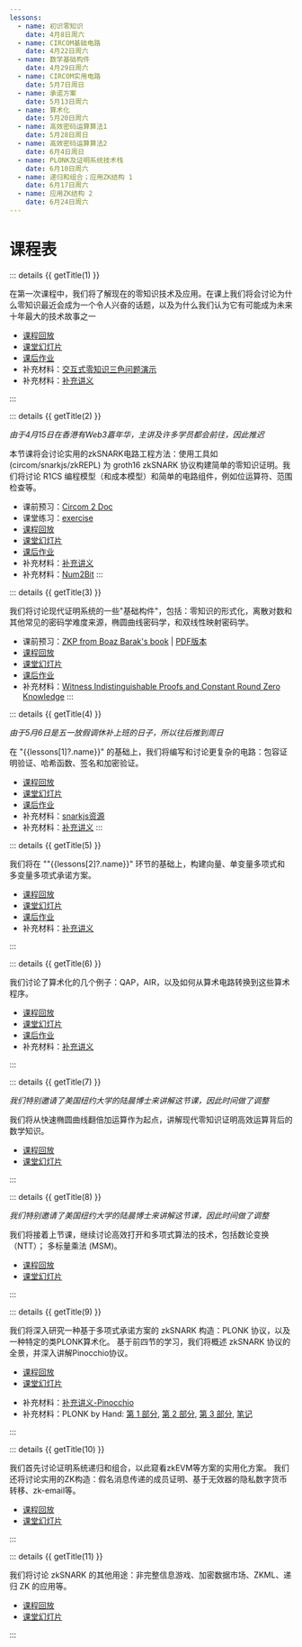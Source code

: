 ```yaml
---
lessons:
  - name: 初识零知识
    date: 4月8日周六
  - name: CIRCOM基础电路
    date: 4月22日周六
  - name: 数学基础构件
    date: 4月29日周六
  - name: CIRCOM实用电路
    date: 5月7日周日
  - name: 承诺方案
    date: 5月13日周六
  - name: 算术化
    date: 5月20日周六
  - name: 高效密码运算算法1
    date: 5月28日周日
  - name: 高效密码运算算法2
    date: 6月4日周日
  - name: PLONK及证明系统技术栈
    date: 6月10日周六
  - name: 递归和组合；应用ZK结构 1
    date: 6月17日周六
  - name: 应用ZK结构 2
    date: 6月24日周六
---
```


<script setup>
import { useData } from 'vitepress'
import { isProxy, toRaw } from 'vue';

const { frontmatter } = useData()
const lessons = toRaw(frontmatter.value).lessons

function getTitle(number) {
    return `第 ${number} 课【${ lessons[number - 1].date }】 ${ lessons[number - 1]?.name }`;
}

</script>

# 课程表  

::: details {{ getTitle(1) }}

在第一次课程中，我们将了解现在的零知识技术及应用。在课上我们将会讨论为什么零知识最近会成为一个令人兴奋的话题，以及为什么我们认为它有可能成为未来十年最大的技术故事之一

- [课程回放](https://www.youtube.com/watch?v=MgJskhhYY2o)
- [课堂幻灯片](pathname:///lecture/1-intro.pdf)
- [课后作业](./notes/exercise1)
- 补充材料：[交互式零知识三色问题演示](pathname://interactive/graph.html)
- 补充材料：[补充讲义](./notes/lecture1)

:::


::: details {{ getTitle(2) }}

_由于4月15日在香港有Web3嘉年华，主讲及许多学员都会前往，因此推迟_

本节课将会讨论实用的zkSNARK电路工程方法：使用工具如(circom/snarkjs/zkREPL) 为 groth16 zkSNARK 协议构建简单的零知识证明。我们将讨论 R1CS 编程模型（和成本模型）和简单的电路组件，例如位运算符、范围检查等。

- 课前预习：[Circom 2 Doc](https://docs.circom.io/)
- 课堂练习：[exercise](./notes/classexercise2)
- [课程回放](https://www.youtube.com/watch?v=CTJ1JkYLiyw)
- [课堂幻灯片](pathname:///lecture/2-circom1.pdf)
- [课后作业](./notes/exercise2)
- 补充材料：[补充讲义](./notes/lecture2)
- 补充材料：[Num2Bit](./notes/num2bit)
:::


::: details {{ getTitle(3) }}

我们将讨论现代证明系统的一些"基础构件"，包括：零知识的形式化，离散对数和其他常见的密码学难度来源，椭圆曲线密码学，和双线性映射密码学。

- 课前预习：[ZKP from Boaz Barak's book](https://intensecrypto.org/public/lec_14_zero_knowledge.html)
  | [PDF版本](https://files.boazbarak.org/crypto/lec_14_zero_knowledge.pdf)
- [课程回放](https://www.youtube.com/watch?v=Rfs4n4MrQso)
- [课堂幻灯片](pathname:///lecture/3-math.pdf)
- [课后作业](./notes/exercise3)
- 补充材料：[Witness Indistinguishable Proofs and Constant Round Zero Knowledge](https://theory.cs.princeton.edu/uploads/Main/crypto_wi.pdf)
:::


::: details {{ getTitle(4) }}

_由于5月6日是五一放假调休补上班的日子，所以往后推到周日_

在 "{{lessons[1]?.name}}" 的基础上，我们将编写和讨论更复杂的电路：包容证明验证、哈希函数、签名和加密验证。

- [课程回放](https://www.youtube.com/watch?v=smJz5RdY0Nc)
- [课堂幻灯片](pathname:///lecture/4-circom2.pdf)
- [课后作业](./notes/exercise4)
- 补充材料：[snarkjs资源](./notes/snarkjs)
- 补充材料：[补充讲义](./notes/lecture4)
:::


::: details {{ getTitle(5) }}

我们将在 ""{{lessons[2]?.name}}" 环节的基础上，构建向量、单变量多项式和多变量多项式承诺方案。

- [课程回放](https://www.youtube.com/watch?v=yR4SKrz7EOM)
- [课堂幻灯片](pathname:///lecture/5-commitment.pdf)
- [课后作业](./notes/exercise5)
- 补充材料：[补充讲义](./notes/lecture5)

:::


::: details {{ getTitle(6) }}

我们讨论了算术化的几个例子：QAP，AIR，以及如何从算术电路转换到这些算术程序。

- [课程回放](https://www.youtube.com/watch?v=nYMRQyQ8pHs)
- [课堂幻灯片](pathname:///lecture/6-arithmetization.pdf)
- [课后作业](./notes/exercise7)
- 补充材料：[补充讲义](./notes/lecture7)

:::


::: details {{ getTitle(7) }}

_我们特别邀请了美国纽约大学的陆晨博士来讲解这节课，因此时间做了调整_

我们将从快速椭圆曲线翻倍加运算作为起点，讲解现代零知识证明高效运算背后的数学知识。

- [课程回放](https://www.youtube.com/watch?v=4Z6Ety1ZTtg)
- [课堂幻灯片](pathname:///lecture/7-cryptographic-operations.pdf)

:::


::: details {{ getTitle(8) }}

_我们特别邀请了美国纽约大学的陆晨博士来讲解这节课，因此时间做了调整_

我们将接着上节课，继续讨论高效打开和多项式算法的技术，包括数论变换（NTT）； 多标量乘法 (MSM)。

- [课程回放](https://www.youtube.com/watch?v=9l2pu7gKhOQ)
- [课堂幻灯片](pathname:///lecture/7-cryptographic-operations.pdf)

:::


::: details {{ getTitle(9) }}

我们将深入研究一种基于多项式承诺方案的 zkSNARK 构造：PLONK 协议，以及一种特定的类PLONK算术化。
基于前四节的学习，我们将概述 zkSNARK 协议的全景，并深入讲解Pinocchio协议。

- [课程回放](https://www.youtube.com/watch?v=WsPpVyCmhDQ)
- [课堂幻灯片](pathname:///lecture/9-plonk.pdf)
<!-- - 补充材料：[补充讲义-Plonk](./notes/lecture8) -->
- 补充材料：[补充讲义-Pinocchio](./notes/lecture9)
- 补充材料：PLONK by Hand:
  [第 1 部分](https://research.metastate.dev/plonk-by-hand-part-1/),
  [第 2 部分](https://research.metastate.dev/plonk-by-hand-part-2-the-proof/),
  [第 3 部分](https://research.metastate.dev/plonk-by-hand-part-3-verification/),
  [笔记](https://hackmd.io/@chaosma/ByBIElFno)

:::


::: details {{ getTitle(10) }}

我们首先讨论证明系统递归和组合，以此窥看zkEVM等方案的实用化方案。
我们还将讨论实用的ZK构造：假名消息传递的成员证明、基于无效器的隐私数字货币转移、zk-email等。

- [课程回放](https://www.youtube.com/watch?v=c7aisDUVK1c)
- [课堂幻灯片](pathname:///lecture/10-recursion-applied-zk-1.pdf)

:::


::: details {{ getTitle(11) }}

我们将讨论 zkSNARK 的其他用途：非完整信息游戏、加密数据市场、ZKML、递归 ZK 的应用等。

- [课程回放](https://www.youtube.com/watch?v=UZheSU3oSc4)
- [课堂幻灯片](pathname:///lecture/11-applied-zk-2.pdf)

:::


<!-- ::: details 结业典礼【待定】 ZK Shanghai Hackathon
> 内容待定
::: -->